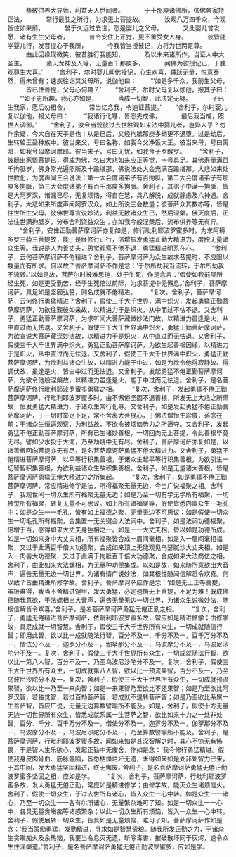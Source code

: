 <!-- { "loadSidebar": true } -->
　　　恭敬供养大导师，利益天人世间者。
　　　于十那庾诸佛所，依佛舍家持正法，
　　　常行最胜之所行，为求无上菩提故。
　　　汝观八万四千众，今现皆住如来前，
　　　曾于久远过去世，悉是婴儿之父母。
　　　又此婴儿曾发愿，诸有生生父母者，
　　　普令安住上正觉，更不重受女人身。
　　　彼皆随学婴儿行，发菩提心于我所，
　　　今我皆当授彼记，方将为世两足尊。
　　　由此因缘现微笑，彼昔胜行我能知，
　　　及以未来诸所作，当证人中大圣主。
　　　诸天龙神及人等，无量百千那庾多，
　　　闻佛为彼授记已，于胜观尊生大喜。’
　　“舍利子，尔时婴儿闻佛授记，心生欢喜，踊跃无量，悦意泰然，得未曾有；速疾往诣其父母所，说伽他曰：
　　“‘如是多千众，我前生父母，
　　　皆已住菩提，父母心何趣？’
　　“舍利子，尔时父母复以伽他，报其子曰：
　　“‘如子志所趣，我心亦如是，
　　　当成一切智，此决定无疑。
　　　子已生我家，愿后勿相舍，
　　　常当忆念我，令速证菩提。’
　　“舍利子，尔时婴儿复以伽他，报父母曰：
　　“‘我诸行化导，皆愿先成佛，
　　　最后我当成，照世人调御。’
　　“舍利子，汝今当观彼过去世胜观如来法中婴儿者，岂异人乎？勿作余疑，今大自在天子是也！从是已后，又经拘胝那庾多劫更不退堕。过是劫后，生转轮王圣种族中。彼当来父，号曰名称，如我今父净饭大王。彼当来母，号曰离暗，如我今母摩诃摩耶。彼当来子，号曰无忧，如我今子罗睺罗。
　　“舍利子，彼既出家悟菩提已，得成为佛，名曰大悲如来应正等觉，十号具足。其佛寿量满百千拘胝岁，佛身常光遍照所及十踰缮那，佛说法处大会充满百踰缮那。大悲如来处世教化，为度声闻三会说法：第一大会度诸弟子有百拘胝，第二大会度诸弟子有那庾多拘胝，第三大会度诸弟子有百千那庾多拘胝。舍利子，其弟子中满一拘胝，皆是大阿罗汉，诸漏已尽，无复烦恼，得自在慧，具八解脱，成就静虑及六神通。舍利子，大悲如来所度声闻阿罗汉众，如上所说三会数量；彼菩萨众其数亦等，皆是往世所生父母。彼佛世尊宣说妙法，利益无数诸众生已，然后涅槃。佛灭度后，正法住世满拘胝岁，分布舍利饶益众生；亦如我今般涅槃后，流布供养等无有异。
　　“舍利子，安住正勤菩萨摩诃萨亦复如是，修行毗利耶波罗蜜多时，为求阿耨多罗三藐三菩提故，能于是经修行正行，倍增振发勇猛正勤大精进力，度脱无量诸众生等。我说是人为善丈夫，思觉观察不倦不退，勇猛精进明系在心。
　　“舍利子，云何菩萨摩诃萨不倦精进？舍利子，菩萨摩诃萨为众生故求菩提时，不应限以数量而有所求。何以故？菩萨摩诃萨不作是念：‘于尔所劫我当流转，于尔所劫我不流转。’以如是故，菩萨尔时被难思铠，处于生死，作是念言：‘假使如我前际所经生死，如是更受勤苦，经于生死倍过前际，为求菩提中无懈息。’舍利子，菩萨摩诃萨，具足如是坚固弘誓，则名成就不倦精进。
　　“复次，舍利子，菩萨摩诃萨，云何修行勇猛精进？舍利子，假使三千大千世界，满中炽火，发起勇猛正勤菩萨摩诃萨，为欲往觐彼如来故，以精进力于是炽火，从中而过不怯不退。又舍利子，勇猛正勤菩萨摩诃萨，为求听闻大菩萨藏微妙法门故，以精进力虽逢是火，从中直过而无怯退。又舍利子，假使三千大千世界满中炽火，勇猛正勤菩萨摩诃萨，为欲宣说大菩萨藏深妙法故，以精进力于是炽火，从中直过而无怯退。又舍利子，假使三千大千世界满中炽火，勇猛正勤菩萨摩诃萨，为欲生起善根因缘，以精进力于是炽火，从中直过而无怯退。又舍利子，假使三千大千世界满中炽火，勇猛正勤菩萨摩诃萨，为欲利益诸众生故，以精进力能于中过，如是为欲令他得寂静故、得调伏故，虽逢是火，皆由中过而无怯退。又舍利子，发起勇猛不倦正勤菩萨摩诃萨，为欲令他般涅槃故，以精进力虽逢是火，能于中过而无怯退。舍利子，是名菩萨摩诃萨修行毗利耶波罗蜜多勇猛之相。
　　“复次，舍利子，发起勇猛不倦正勤菩萨摩诃萨，行毗利耶波罗蜜多时，由不懈倦坚固不退善根，所发无上大悲之所熏故，恒发勇猛大精进力，于诸众生常行化导。又舍利子，如是发起勇猛不倦正勤菩萨摩诃萨，于一切时举足下足，常不舍离大菩提心，于佛法僧恒生珍敬，系念在前；于诸众生恒遍观察，为利益故，不欲令被烦恼势力之所逼夺。又舍利子，发起勇猛不倦正勤菩萨摩诃萨，所有已生诸妙善根，一切回向无上菩提，令此善根毕竟无尽。譬如少水投于大海，乃至劫烧中无有尽。舍利子，菩萨摩诃萨亦复如是，以诸善根回向菩提亦无有尽，是名菩萨摩诃萨勇猛不倦大精进力。又舍利子，勇猛不倦精进菩萨摩诃萨，以平等行积集善根，于诸众生起平等行积集善根，为欲引生一切智智积集善根，为欲利益诸众生故积集善根。舍利子，如是无量诸大善根，皆是菩萨摩诃萨勇猛无倦大精进力之所集起。
　　“复次，舍利子，如是勇猛不倦正勤菩萨摩诃萨，常应精进修学是法，所得福聚无量无边，今当广说福聚之相。舍利子，我观世间一切众生所有福聚无量无边；如是乃至一切有学无学所有福聚，一切独觉所有福聚，转复无量不可思议。如上所有诸福聚等，假使皆悉内置众生一毛孔中；如是众生一一毛孔，皆有如上福德之聚，无量无边不可思议；如是假使一切众生一切毛孔所有福聚，合集置一无关键会大法祠中。舍利子，如是法祠功德福聚，倍增于百，感得如来大丈夫身色相之一。如是一一大丈夫相，皆以如是功德所成。如是一切如来身中大丈夫相，所有福聚皆合成一眉间毫相。如是入一眉间毫相福聚，又过于此满百千倍大功德聚，合成如来顶上无能观见乌瑟腻沙大丈夫相。如是入一肉髻大功德聚，又过于此满于拘胝百千倍大功德聚，合成如来大法商佉之相。舍利子，由此如来大法螺相，为无量种功德集成。以如是故，如来随所意欲出大音声，遍告无量无边一切世界，为诸有情广说妙法，如其根性随闻信解悉令欢喜。何以故？皆由精进所修学故。舍利子，菩萨摩诃萨应作是念：‘如是无上正等菩提，虽极难得，我当不舍精进铠甲，发大勇猛，必定速悟无上菩提，不足为难！既成佛已随我意欲，于法螺相出大音声，遍告无量无边一切世界，为诸众生说微妙法，随根信解皆令欢喜。’舍利子，是名菩萨摩诃萨勇猛无倦正勤之相。
　　“复次，舍利子，勇猛无倦精进菩萨摩诃萨，依毗利耶波罗蜜多故，常应如是精进修学；由修学故，具足成就一切智慧。舍利子，假使三千大千世界所有众生，一切成就随信行智；即用此智，欲以比一成就随法行智，百分不及一，千分不及一，百千万分不及一，僧佉分不及一，迦罗分不及一，伽拏那分不及一，乌波摩分不及一，乌波尼沙陀分不及一。复次，舍利子，假使三千大千世界所有众生，一切成就随法行智，欲以比一第八人智，百分不及一，乃至乌波尼沙陀分不及一。复次，舍利子，假使三千大千世界所有众生，一切成就第八人智，欲以比一预流果智，百分不及一，乃至乌波尼沙陀分不及一。复次，舍利子，假使三千大千世界所有众生，一切成就预流果智，欲以比一乃至一来向智；如是一来果智乃至欲比不还果智；如是乃至欲比阿罗汉智，若独觉智，若过百劫菩萨智，若成就不退转菩萨智；如是乃至欲比系属一生菩萨智，皆应广说，无量无边算数譬喻所不能及。如是，舍利子，假使十方无量无边一切世界所有众生，皆悉成就系属一生菩萨之智，欲比如来十力之一处非处智，百分、千分、百千万分不及一，僧佉分不及一，迦罗分不及一，伽拏那分不及一，乌波摩分不及一，乌波尼沙陀分不及一，乃至算数譬喻所不能及。舍利子，是菩萨摩诃萨，行毗利耶波罗蜜多故，闻如来如是甚深智解之时，其心不惊无有怖畏，于是智人生乐欲心，发起正勤中无废舍，作如是念：‘我今修行勇猛精进。假使我身皮肉骨血、筋脉髓脑，皆悉枯燥烂坏无遗，未得如来如是处非处智力已来，于其中间，发大勇猛坚固精进，终无懈废。’舍利子，是名菩萨摩诃萨勇猛无倦正勤波罗蜜多坚固之相，应如是学。
　　“复次，舍利子，菩萨摩诃萨，行毗利耶波罗蜜多故，发大勇猛无倦正勤，常应如是精进修学；由修学故，能灭众生诸烦恼火。舍利子，假使一切众生，于过去世所有诸心，皆入众生一心中转。如是众生一一诸心，乃至一切众生一一各有尔所诸心，无量繁杂难可了知。如是一切众生一一心中，各具无量贪瞋痴等诸惑繁杂；以此一切众生所有烦恼，皆入一众生一心中转。舍利子，假使展转一切众生，皆具如是无量烦恼，难可了知。菩萨摩诃萨作如是念：‘我当策励勇猛，发勤精进，寻求如是智慧资粮。随我所发正勤之力，于诸众生贪瞋痴火及余热恼，我要当令息灭无遗，斩除毒害，摧破散坏同于灰烬，速令众生住涅槃道。’舍利子，是名菩萨摩诃萨勇猛无倦正勤波罗蜜多，应如是学。
